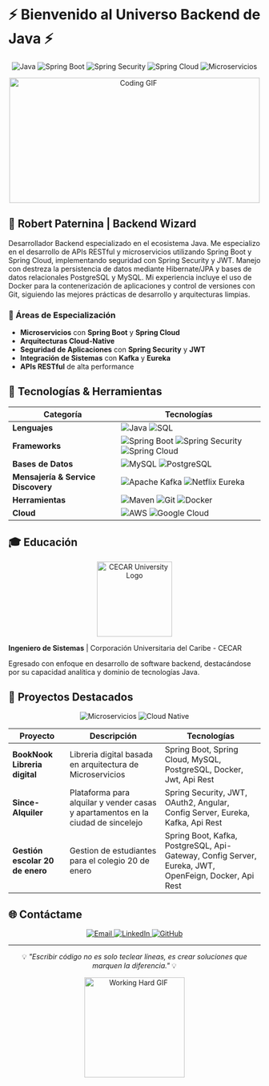 # ⚡ Bienvenido al Universo Backend de Java ⚡

<p align="center">
  <img src="https://img.shields.io/badge/Java-ED8B00?style=for-the-badge&logo=java&logoColor=white" alt="Java" />
  <img src="https://img.shields.io/badge/Spring%20Boot-6DB33F?style=for-the-badge&logo=spring-boot&logoColor=white" alt="Spring Boot" />
  <img src="https://img.shields.io/badge/Spring%20Security-6DB33F?style=for-the-badge&logo=spring-security&logoColor=white" alt="Spring Security" />
  <img src="https://img.shields.io/badge/Spring%20Cloud-6DB33F?style=for-the-badge&logo=spring&logoColor=white" alt="Spring Cloud" />
  <img src="https://img.shields.io/badge/Microservicios-4A90E2?style=for-the-badge&logo=kubernetes&logoColor=white" alt="Microservicios" />
</p>

<p align="center">
  <img src="https://media.giphy.com/media/iIqmM5tTjmpOB9mpbn/giphy.gif" width="500" height="250" alt="Coding GIF" />
</p>

## 🚀 Robert Paternina | Backend Wizard

Desarrollador Backend especializado en el ecosistema Java. Me especializo en el desarrollo de APIs RESTful y microservicios utilizando Spring Boot y Spring Cloud, implementando seguridad con Spring Security y JWT. Manejo con destreza la persistencia de datos mediante Hibernate/JPA y bases de datos relacionales PostgreSQL y MySQL.
Mi experiencia incluye el uso de Docker para la contenerización de aplicaciones y control de versiones con Git, siguiendo las mejores prácticas de desarrollo y arquitecturas limpias.

### 🎯 Áreas de Especialización

- **Microservicios** con **Spring Boot** y **Spring Cloud**
- **Arquitecturas Cloud-Native**
- **Seguridad de Aplicaciones** con **Spring Security** y **JWT**
- **Integración de Sistemas** con **Kafka** y **Eureka**
- **APIs RESTful** de alta performance

## 🔧 Tecnologías & Herramientas

| Categoría | Tecnologías |
|-----------|-------------|
| **Lenguajes** | ![Java](https://img.shields.io/badge/Java-ED8B00?style=for-the-badge&logo=java&logoColor=white) ![SQL](https://img.shields.io/badge/SQL-003B57?style=for-the-badge&logo=postgresql&logoColor=white) |
| **Frameworks** | ![Spring Boot](https://img.shields.io/badge/Spring%20Boot-6DB33F?style=for-the-badge&logo=spring-boot&logoColor=white) ![Spring Security](https://img.shields.io/badge/Spring%20Security-6DB33F?style=for-the-badge&logo=spring-security&logoColor=white) ![Spring Cloud](https://img.shields.io/badge/Spring%20Cloud-6DB33F?style=for-the-badge&logo=spring&logoColor=white) |
| **Bases de Datos** | ![MySQL](https://img.shields.io/badge/MySQL-4479A1?style=for-the-badge&logo=mysql&logoColor=white) ![PostgreSQL](https://img.shields.io/badge/PostgreSQL-316192?style=for-the-badge&logo=postgresql&logoColor=white) |
| **Mensajería & Service Discovery** | ![Apache Kafka](https://img.shields.io/badge/Apache%20Kafka-231F20?style=for-the-badge&logo=apache-kafka&logoColor=white) ![Netflix Eureka](https://img.shields.io/badge/Netflix%20Eureka-E50914?style=for-the-badge&logo=netflix&logoColor=white) |
| **Herramientas** | ![Maven](https://img.shields.io/badge/Maven-C71A36?style=for-the-badge&logo=apache-maven&logoColor=white) ![Git](https://img.shields.io/badge/Git-F05032?style=for-the-badge&logo=git&logoColor=white) ![Docker](https://img.shields.io/badge/Docker-2496ED?style=for-the-badge&logo=docker&logoColor=white) |
| **Cloud** | ![AWS](https://img.shields.io/badge/AWS-232F3E?style=for-the-badge&logo=amazon-aws&logoColor=white) ![Google Cloud](https://img.shields.io/badge/Google%20Cloud-4285F4?style=for-the-badge&logo=google-cloud&logoColor=white) |

## 🎓 Educación

<p align="center">
  <img src="https://cecar.edu.co/images/logocecar.png" width="150" alt="CECAR University Logo" />
</p>

**Ingeniero de Sistemas** | Corporación Universitaria del Caribe - CECAR

Egresado con enfoque en desarrollo de software backend, destacándose por su capacidad analítica y dominio de tecnologías Java.

## 🚀 Proyectos Destacados

<p align="center">
  <img src="https://img.shields.io/badge/Microservicios-en desarrollo-blue?style=for-the-badge" alt="Microservicios" />
  <img src="https://img.shields.io/badge/Cloud Native-Explorando-green?style=for-the-badge" alt="Cloud Native" />
</p>

| Proyecto | Descripción | Tecnologías |
|----------|-------------|-------------|
| **BookNook Libreria digital** | Libreria digital basada en arquitectura de Microservicios | Spring Boot, Spring Cloud, MySQL, PostgreSQL, Docker, Jwt, Api Rest |
| **Since-Alquiler** | Plataforma para alquilar y vender casas y apartamentos en la ciudad de sincelejo | Spring Security, JWT, OAuth2, Angular, Config Server, Eureka, Kafka, Api Rest |
| **Gestión escolar 20 de enero** | Gestion de estudiantes para el colegio 20 de enero | Spring Boot, Kafka, PostgreSQL, Api-Gateway, Config Server, Eureka, JWT, OpenFeign, Docker, Api Rest |

## 🌐 Contáctame

<p align="center">
  <a href="mailto:paterninayolir@gmail.com">
    <img src="https://img.shields.io/badge/Email-D14836?style=for-the-badge&logo=gmail&logoColor=white" alt="Email" />
  </a>
  <a href="https://www.linkedin.com/in/robert-paternina/">
    <img src="https://img.shields.io/badge/LinkedIn-0077B5?style=for-the-badge&logo=linkedin&logoColor=white" alt="LinkedIn" />
  </a>
  <a href="https://github.com/rpaternina">
    <img src="https://img.shields.io/badge/GitHub-181717?style=for-the-badge&logo=github&logoColor=white" alt="GitHub" />
  </a>
</p>

---

<p align="center">
  💡 <i>"Escribir código no es solo teclear líneas, es crear soluciones que marquen la diferencia."</i> 💡
</p>

<p align="center">
  <img src="https://media.giphy.com/media/xT9IgzoKnwFNmISR8I/giphy.gif" width="200" height="200" alt="Working Hard GIF" />
</p>
